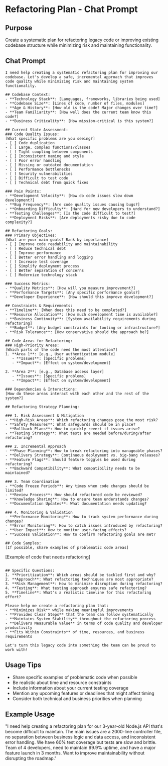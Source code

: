 # Refactoring Plan - Chat Prompt

## Purpose
Create a systematic plan for refactoring legacy code or improving existing codebase structure while minimizing risk and maintaining functionality.

## Chat Prompt

```
I need help creating a systematic refactoring plan for improving our codebase. Let's develop a safe, incremental approach that improves code quality while minimizing risk and maintaining system functionality.

## Codebase Context:
- **Technology Stack**: [Languages, frameworks, libraries being used]
- **Codebase Size**: [Lines of code, number of files, modules]
- **Age & History**: [How old is the code? Major changes over time?]
- **Team Familiarity**: [How well does the current team know this code?]
- **Business Criticality**: [How mission-critical is this system?]

## Current State Assessment:
### Code Quality Issues:
[What specific problems are you seeing?]
- [ ] Code duplication
- [ ] Large, complex functions/classes
- [ ] Tight coupling between components
- [ ] Inconsistent naming and style
- [ ] Poor error handling
- [ ] Missing or outdated documentation
- [ ] Performance bottlenecks
- [ ] Security vulnerabilities
- [ ] Difficult to test code
- [ ] Technical debt from quick fixes

### Pain Points:
- **Development Velocity**: [How do code issues slow down development?]
- **Bug Frequency**: [Are code quality issues causing bugs?]
- **Onboarding Difficulty**: [Hard for new developers to understand?]
- **Testing Challenges**: [Is the code difficult to test?]
- **Deployment Risks**: [Are deployments risky due to code complexity?]

## Refactoring Goals:
### Primary Objectives:
[What are your main goals? Rank by importance]
- [ ] Improve code readability and maintainability
- [ ] Reduce technical debt
- [ ] Improve performance
- [ ] Better error handling and logging
- [ ] Increase test coverage
- [ ] Simplify deployment process
- [ ] Better separation of concerns
- [ ] Modernize technology stack

### Success Metrics:
- **Quality Metrics**: [How will you measure improvement?]
- **Performance Targets**: [Any specific performance goals?]
- **Developer Experience**: [How should this improve development?]

## Constraints & Requirements:
- **Timeline**: [When does this need to be completed?]
- **Resource Allocation**: [How much development time is available?]
- **Business Continuity**: [System availability requirements during refactoring]
- **Budget**: [Any budget constraints for tooling or infrastructure?]
- **Risk Tolerance**: [How conservative should the approach be?]

## Code Areas for Refactoring:
### High-Priority Areas:
[Which parts of the code need the most attention?]
1. **Area 1**: [e.g., User authentication module]
   - **Issues**: [Specific problems]
   - **Impact**: [Effect on system/development]
   
2. **Area 2**: [e.g., Database access layer]
   - **Issues**: [Specific problems]
   - **Impact**: [Effect on system/development]

### Dependencies & Interactions:
[How do these areas interact with each other and the rest of the system?]

## Refactoring Strategy Planning:

### 1. Risk Assessment & Mitigation
- **High-Risk Areas**: Which refactoring changes pose the most risk?
- **Safety Measures**: What safeguards should be in place?
- **Rollback Plans**: How to quickly revert if issues arise?
- **Testing Strategy**: What tests are needed before/during/after refactoring?

### 2. Incremental Approach
- **Phase Planning**: How to break refactoring into manageable phases?
- **Delivery Strategy**: Continuous deployment vs. big-bang releases?
- **Feature Flags**: Should feature toggles be used during refactoring?
- **Backward Compatibility**: What compatibility needs to be maintained?

### 3. Team Coordination
- **Code Freeze Periods**: Any times when code changes should be limited?
- **Review Process**: How should refactored code be reviewed?
- **Knowledge Sharing**: How to ensure team understands changes?
- **Documentation Updates**: What documentation needs updating?

### 4. Monitoring & Validation
- **Performance Monitoring**: How to track system performance during changes?
- **Error Monitoring**: How to catch issues introduced by refactoring?
- **User Impact**: How to monitor user-facing effects?
- **Success Validation**: How to confirm refactoring goals are met?

## Code Samples:
[If possible, share examples of problematic code areas]

```
[Example of code that needs refactoring]
```

## Specific Questions:
1. **Prioritization**: Which areas should be tackled first and why?
2. **Approach**: What refactoring techniques are most appropriate?
3. **Risk Management**: How to minimize disruption during refactoring?
4. **Testing**: What testing approach ensures safe refactoring?
5. **Timeline**: What's a realistic timeline for this refactoring effort?

Please help me create a refactoring plan that:
- **Minimizes Risk** while making meaningful improvements
- **Provides Clear Steps** that the team can follow systematically
- **Maintains System Stability** throughout the refactoring process
- **Delivers Measurable Value** in terms of code quality and developer productivity
- **Fits Within Constraints** of time, resources, and business requirements

Let's turn this legacy code into something the team can be proud to work with!
```

## Usage Tips
- Share specific examples of problematic code when possible
- Be realistic about time and resource constraints
- Include information about your current testing coverage
- Mention any upcoming features or deadlines that might affect timing
- Consider both technical and business priorities when planning

## Example Usage

"I need help creating a refactoring plan for our 3-year-old Node.js API that's become difficult to maintain. The main issues are a 2000-line controller file, no separation between business logic and data access, and inconsistent error handling. We have 60% test coverage but tests are slow and brittle. Team of 4 developers, need to maintain 99.9% uptime, and have a major feature launch in 3 months. Want to improve maintainability without disrupting the roadmap."